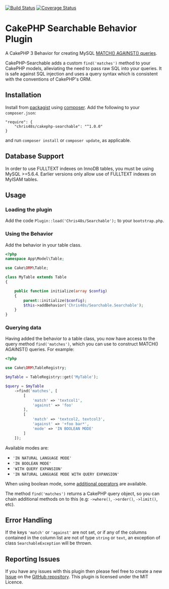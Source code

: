 [![Build Status](https://travis-ci.org/chris48s/cakephp-searchable.svg?branch=master)](https://travis-ci.org/chris48s/cakephp-searchable)
[![Coverage Status](https://coveralls.io/repos/github/chris48s/cakephp-searchable/badge.svg?branch=master)](https://coveralls.io/github/chris48s/cakephp-searchable?branch=master)

# CakePHP Searchable Behavior Plugin

A CakePHP 3 Behavior for creating MySQL [MATCH() AGAINST() queries](https://dev.mysql.com/doc/refman/5.6/en/fulltext-search.html).

CakePHP-Searchable adds a custom `find('matches')` method to your CakePHP models, alleviating the need to pass raw SQL into your queries. It is safe against SQL injection and uses a query syntax which is consistent with the conventions of CakePHP's ORM.

## Installation

Install from [packagist](https://packagist.org/packages/chris48s/cakephp-searchable) using [composer](https://getcomposer.org/).
Add the following to your `composer.json`:

```
"require": {
    "chris48s/cakephp-searchable": "^1.0.0"
}
```

and run `composer install` or `composer update`, as applicable.

## Database Support

In order to use FULLTEXT indexes on InnoDB tables, you must be using MySQL >=5.6.4. Earlier versions only allow use of FULLTEXT indexes on MyISAM tables.

## Usage

### Loading the plugin

Add the code `Plugin::load('Chris48s/Searchable');` to your `bootstrap.php`.

### Using the Behavior

Add the behavior in your table class.

```php
<?php
namespace App\Model\Table;

use Cake\ORM\Table;

class MyTable extends Table
{

    public function initialize(array $config)
    {
        parent::initialize($config);
        $this->addBehavior('Chris48s/Searchable.Searchable');
    }
}
```
### Querying data

Having added the behavior to a table class, you now have access to the query method `find('matches')`, which you can use to construct MATCH() AGAINST() queries. For example:

```php
<?php

use Cake\ORM\TableRegistry;

$myTable = TableRegistry::get('MyTable');

$query = $myTable
    ->find('matches', [
        [
            'match' => 'textcol1',
            'against' => 'foo'
        ],
        [
            'match' => 'textcol2, textcol3',
            'against' => '+foo bar*',
            'mode' => 'IN BOOLEAN MODE'
        ]
    ]);
```

Available modes are:
* `'IN NATURAL LANGUAGE MODE'`
* `'IN BOOLEAN MODE'`
* `'WITH QUERY EXPANSION'`
* `'IN NATURAL LANGUAGE MODE WITH QUERY EXPANSION'`

When using boolean mode, some [additional operators](https://dev.mysql.com/doc/refman/5.6/en/fulltext-boolean.html) are available.

The method `find('matches')` returns a CakePHP query object, so you can chain
additional methods on to this (e.g: `->where()`, `->order()`, `->limit()`, etc).

## Error Handling
If the keys `'match'` or `'against'` are not set, or if any of the columns contained in the column list are not of type `string` or `text`, an exception of class `SearchableException` will be thrown.

## Reporting Issues
If you have any issues with this plugin then please feel free to create a new [Issue](https://github.com/chris48s/cakephp-searchable/issues) on the [GitHub repository](https://github.com/chris48s/cakephp-searchable). This plugin is licensed under the MIT Licence.
